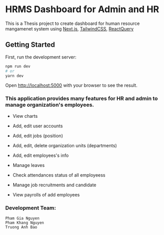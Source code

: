 # HRMS Dashboard for Admin and HR

This is a Thesis project to create dashboard for human resource mangamenet system using [Next.js](https://nextjs.org/), [TailwindCSS](https://tailwindcss.com/), [ReactQuery](https://react-query.tanstack.com/)

## Getting Started

First, run the development server:

```bash
npm run dev
# or
yarn dev
```

Open [http://localhost:5000](http://localhost:5000) with your browser to see the result.

### This application provides many features for HR and admin to manage organization's employees.

- View charts
    
- Add, edit user accounts

- Add, edit jobs (position)

- Add, edit, delete organization units (departments)
    
- Add, edit employees's info

- Manage leaves

- Check attendances status of all employeess

- Manage job recruitments and candidate

- View payrolls of add employees

### Development Team:
    Pham Gia Nguyen
    Pham Khang Nguyen
    Truong Anh Bao
